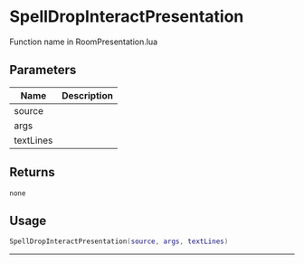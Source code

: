 # SpellDropInteractPresentation

Function name in RoomPresentation.lua

## Parameters

| Name      | Description |
| --------- | ----------- |
| source    |             |
| args      |             |
| textLines |             |

## Returns

`none`

## Usage

```lua
SpellDropInteractPresentation(source, args, textLines)
```

---

